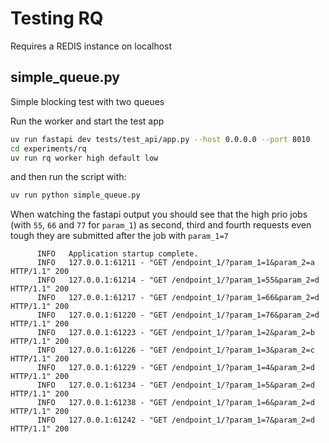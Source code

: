 # Testing RQ

Requires a REDIS instance on localhost

## simple_queue.py

Simple blocking test with two queues

Run the worker and start the test app
```bash
uv run fastapi dev tests/test_api/app.py --host 0.0.0.0 --port 8010
cd experiments/rq
uv run rq worker high default low  
```

and then run the script with:

```bash
uv run python simple_queue.py
```

When watching the fastapi output you should see that the high prio jobs (with `55`, `66` and `77` for `param_1`) as second, third and fourth requests even tough they are submitted after the job with `param_1=7`

```
      INFO   Application startup complete.
      INFO   127.0.0.1:61211 - "GET /endpoint_1/?param_1=1&param_2=a HTTP/1.1" 200
      INFO   127.0.0.1:61214 - "GET /endpoint_1/?param_1=55&param_2=d HTTP/1.1" 200
      INFO   127.0.0.1:61217 - "GET /endpoint_1/?param_1=66&param_2=d HTTP/1.1" 200
      INFO   127.0.0.1:61220 - "GET /endpoint_1/?param_1=76&param_2=d HTTP/1.1" 200
      INFO   127.0.0.1:61223 - "GET /endpoint_1/?param_1=2&param_2=b HTTP/1.1" 200
      INFO   127.0.0.1:61226 - "GET /endpoint_1/?param_1=3&param_2=c HTTP/1.1" 200
      INFO   127.0.0.1:61229 - "GET /endpoint_1/?param_1=4&param_2=d HTTP/1.1" 200
      INFO   127.0.0.1:61234 - "GET /endpoint_1/?param_1=5&param_2=d HTTP/1.1" 200
      INFO   127.0.0.1:61238 - "GET /endpoint_1/?param_1=6&param_2=d HTTP/1.1" 200
      INFO   127.0.0.1:61242 - "GET /endpoint_1/?param_1=7&param_2=d HTTP/1.1" 200
```
